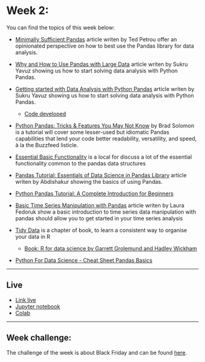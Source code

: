 # Week 2:

You can find the topics of this week below:

* [Minimally Sufficient Pandas](https://medium.com/dunder-data/minimally-sufficient-pandas-a8e67f2a2428) article writen by Ted Petrou offer an opinionated perspective on how to best use the Pandas library for data analysis.

* [Why and How to Use Pandas with Large Data](https://towardsdatascience.com/why-and-how-to-use-pandas-with-large-data-9594dda2ea4c) article writen by Sukru Yavuz showing us how to start solving data analysis with Python Pandas.

* [Getting started with Data Analysis with Python Pandas](https://towardsdatascience.com/getting-started-to-data-analysis-with-python-pandas-with-titanic-dataset-a195ab043c77) article writen by Sukru Yavuz showing us how to start solving data analysis with Python Pandas.
  * [Code developed](01-dataAnalysis/)

* [Python Pandas: Tricks & Features You May Not Know](https://realpython.com/python-pandas-tricks/) by Brad Solomon is a tutorial will cover some lesser-used but idiomatic Pandas capabilities that lend your code better readability, versatility, and speed, à la the Buzzfeed listicle.

* [Essential Basic Functionality](https://pandas.pydata.org/pandas-docs/stable/getting_started/basics.html) is a local for discuss a lot of the essential functionality common to the pandas data structures

* [Pandas Tutorial: Essentials of Data Science in Pandas Library](https://medium.com/@shakasom/pandas-tutorial-essentials-of-data-science-in-pandas-library-9b0c81dbfcb1) article writen by Abdishakur showing the basics of using Pandas.

* [Python Pandas Tutorial: A Complete Introduction for Beginners](https://www.learndatasci.com/tutorials/python-pandas-tutorial-complete-introduction-for-beginners/)

* [Basic Time Series Manipulation with Pandas](https://towardsdatascience.com/basic-time-series-manipulation-with-pandas-4432afee64ea) article writen by Laura Fedoruk show a basic introduction to time series data manipulation with pandas should allow you to get started in your time series analysis

* [Tidy Data](https://r4ds.had.co.nz/tidy-data.html) is a chapter of book, to learn a consistent way to organise your data in R
  * [Book: R for data science by Garrett Grolemund and Hadley Wickham](https://r4ds.had.co.nz/)

* [Python For Data Science - Cheat Sheet Pandas Basics](https://assets.datacamp.com/blog_assets/PandasPythonForDataScience.pdf)

-----
## Live
* [Link live](https://www.youtube.com/watch?v=_rQMsn7425U&feature=youtu.be)
* [Jupyter notebook](./Aula_2_Pré_processamento_de_dados_em_Python.ipynb)
* [Colab](https://colab.research.google.com/drive/17olDTWLwmeWF5ogKhw8cMdjhgfV0DQdd)
  
-----
## Week challenge:
The challenge of the week is about Black Friday and can be found [here](./data-science-0/).
